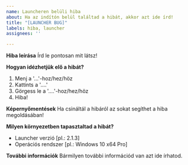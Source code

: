 ```yaml
---
name: Launcheren belüli hiba
about: Ha az indítón belül találtad a hibát, akkor azt ide írd!
title: "[LAUNCHER BUG]"
labels: hiba, launcher
assignees: ''

---
```


**Hiba leírása**
Írd le pontosan mit látsz!

**Hogyan idézhetjük elő a hibát?**
1. Menj a '...'-hoz/hez/höz
2. Kattints a '....'
3. Görgess le a '....'-hoz/hez/höz
4. Hiba!

**Képernyőmentések**
Ha csináltál a hibáról az sokat segíthet a hiba megoldásában!

**Milyen környezetben tapasztaltad a hibát?**
 - Launcher verzió [pl.: 2.1.3]
 - Operációs rendszer [pl.: Windows 10 x64 Pro]

**További információk**
Bármilyen további információd van azt ide írhatod.
